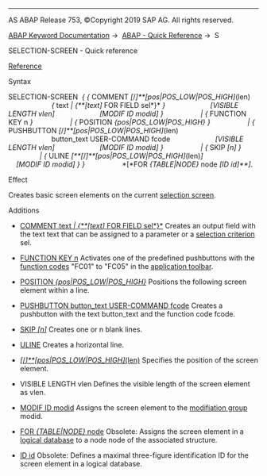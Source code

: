   

* * *

AS ABAP Release 753, ©Copyright 2019 SAP AG. All rights reserved.

[ABAP Keyword Documentation](javascript:call_link\('abenabap.htm'\)) →  [ABAP - Quick Reference](javascript:call_link\('abenabap_shortref.htm'\)) →  S

SELECTION-SCREEN - Quick reference

[Reference](javascript:call_link\('abapselection-screen.htm'\))

Syntax

SELECTION-SCREEN  *{* *{* COMMENT *\[*/*\]**\[*pos*|*POS\_LOW*|*POS\_HIGH*\]*(len)
                      *{* text *|* *{**\[*text*\]* FOR FIELD sel*}* *}*
                      *\[*VISIBLE LENGTH vlen*\]*
                      *\[*MODIF ID modid*\]* *}*
                  *|* *{* FUNCTION KEY n *}*
                  *|* *{* POSITION *{*pos*|*POS\_LOW*|*POS\_HIGH*}* *}*
                  *|* *{* PUSHBUTTON *\[*/*\]**\[*pos*|*POS\_LOW*|*POS\_HIGH*\]*(len)
                      button\_text USER-COMMAND fcode
                      *\[*VISIBLE LENGTH vlen*\]*
                      *\[*MODIF ID modid*\]* *}*
                  *|* *{* SKIP *\[*n*\]* *}*
                  *|* *{* ULINE *\[**\[*/*\]**\[*pos*|*POS\_LOW*|*POS\_HIGH*\]*(len)*\]*
                      *\[*MODIF ID modid*\]* *}* *}*
                  *\[*FOR *{*TABLE*|*NODE*}* node *\[*ID id*\]**\]*.

Effect

Creates basic screen elements on the current [selection screen](javascript:call_link\('abenselection_screen_glosry.htm'\) "Glossary Entry").

Additions

-   [COMMENT text *|* *{**\[*text*\]* FOR FIELD sel*}*](javascript:call_link\('abapselection-screen_comment.htm'\))
    Creates an output field with the text text that can be assigned to a parameter or a [selection criterion](javascript:call_link\('abenselection_criterion_glosry.htm'\) "Glossary Entry") sel.
    
-   [FUNCTION KEY n](javascript:call_link\('abapselection-screen_functionkey.htm'\))
    Activates one of the predefined pushbuttons with the [function codes](javascript:call_link\('abenfunction_code_glosry.htm'\) "Glossary Entry") "FC01" to "FC05" in the [application toolbar](javascript:call_link\('abenapplication_toolbar_glosry.htm'\) "Glossary Entry").
    
-   [POSITION *{*pos*|*POS\_LOW*|*POS\_HIGH*}*](javascript:call_link\('abapselection-screen_line.htm'\))
    Positions the following screen element within a line.
    
-   [PUSHBUTTON button\_text USER-COMMAND fcode](javascript:call_link\('abapselection-screen_pushbutton.htm'\))
    Creates a pushbutton with the text button\_text and the function code fcode.
    
-   [SKIP *\[*n*\]*](javascript:call_link\('abapselection-screen_skip.htm'\))
    Creates one or n blank lines.
    
-   [ULINE](javascript:call_link\('abapselection-screen_uline.htm'\))
    Creates a horizontal line.
    
-   [*\[*/*\]**\[*pos*|*POS\_LOW*|*POS\_HIGH*\]*(len)](javascript:call_link\('abapselection-screen_uline.htm'\))
    Specifies the position of the screen element.
    
-   VISIBLE LENGTH vlen
    Defines the visible length of the screen element as vlen.
    
-   [MODIF ID modid](javascript:call_link\('abapselection-screen_modif_id.htm'\))
    Assigns the screen element to the [modifiation group](javascript:call_link\('abenmodification_group_glosry.htm'\) "Glossary Entry") modid.
    
-   [FOR *{*TABLE*|*NODE*}* node](javascript:call_link\('abapselection-screen_ldb_additions.htm'\))
    Obsolete: Assigns the screen element in a [logical database](javascript:call_link\('abenlogical_data_base_glosry.htm'\) "Glossary Entry") to a node node of the associated structure.
    
-   [ID id](javascript:call_link\('abapselection-screen_ldb_additions.htm'\))
    Obsolete: Defines a maximal three-figure identification ID for the screen element in a logical database.